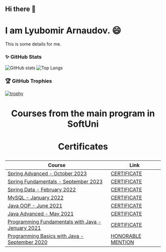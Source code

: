 ## Hi there 👋
#   I am Lyubomir Arnaudov.  😄

This is some details for me.


### ✨ GitHub Stats
![GitHub stats](https://github-readme-stats.vercel.app/api?username=LjuArn&theme=ambient_gradient&show_icons=true&hide=contribs)
![Top Langs](https://github-readme-stats.vercel.app/api/top-langs/?username=LjuArn&layout=compact)
### 🏆 GitHub Trophies 
[![trophy](https://github-profile-trophy.vercel.app/?username=LjuArn&row=2&column=5&margin-w=15&margin-h=15)](https://github.com/ryo-ma/github-profile-trophy)

#
# <p align="center"> Courses from the main program in SoftUni <p>


# <p align="center"> Certificates  <p>

|**Course**|****Link****| 
|-------|------|
|<a href="https://softuni.bg/trainings/4236/spring-advanced-october-2023"> Spring Advanced - October 2023  </a> | <a href="https://softuni.bg/certificates/details/197639/ccbb0b8f"> CERTIFICATE</a> |
|<a href="https://softuni.bg/trainings/4235/spring-fundamentals-september-2023"> Spring Fundamentals - September 2023 </a> | <a href="https://softuni.bg/certificates/details/191463/cd43ad55"> CERTIFICATE</a> |
|<a href="https://softuni.bg/trainings/3592/spring-data-february-2022"> Spring Data - February 2022 </a> | <a href="https://softuni.bg/certificates/details/132500/d1869b23"> CERTIFICATE</a> |
|<a href="https://softuni.bg/trainings/3602/mysql-january-2022"> MySQL - January 2022 </a> | <a href="https://softuni.bg/certificates/details/123452/a1fe7505"> CERTIFICATE</a> |
|<a href="https://softuni.bg/trainings/3346/java-oop-june-2021"> Java OOP - June 2021 </a> | <a href="https://softuni.bg/certificates/details/110674/d7988d71"> CERTIFICATE</a> |
|<a href="https://softuni.bg/trainings/3345/java-advanced-may-2021"> Java Advanced - May 2021  </a> | <a href="https://softuni.bg/certificates/details/112308/4a1568a5"> CERTIFICATE</a> |
|<a href="https://softuni.bg/trainings/3212/java-fundamentals-january-2021"> Programming Fundamentals with Java - Jenuary 2021 </a> | <a href="https://softuni.bg/certificates/details/103343/2ade675f"> CERTIFICATE</a> |
|<a href="https://softuni.bg/trainings/3399/programming-basics-with-java-may-2021"> Programming Basics with Java - September 2020 </a> | <a href="https://softuni.bg/certificates/details/89470/79c01fcc"> HONORABLE MENTION</a> |

